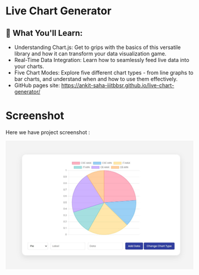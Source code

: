 # Live Chart Generator

## 🌟 What You'll Learn:
- Understanding Chart.js: Get to grips with the basics of this versatile library and how it can transform your data visualization game.
- Real-Time Data Integration: Learn how to seamlessly feed live data into your charts.
- Five Chart Modes: Explore five different chart types - from line graphs to bar charts, and understand when and how to use them effectively.
- GitHub pages site: https://ankit-saha-iiitbbsr.github.io/live-chart-generator/

# Screenshot
Here we have project screenshot :

![screenshot](screenshot.jpg)
